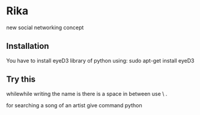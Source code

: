 # Rika
new social networking concept
## Installation
You have to install eyeD3 library of python using:
	sudo apt-get install eyeD3
## Try this
whilewhile writing the name is there is a space in between use <first word>\ <second word>.

for searching a song of an artist give command python <script name> -n <artist name using above statement>.

for searching a song give command python <script name> -s <song name using above statement>.

If you are giving a song or artist after asking do not follow above to statements.

Always give first letter of a word in capital while searching for a song or artist.

